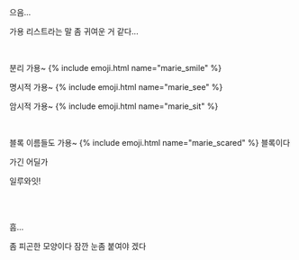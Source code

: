 으음...

가용 리스트라는 말 좀 귀여운 거 같다...

<br>


분리 가용~ {% include emoji.html name="marie_smile" %}

명시적 가용~ {% include emoji.html name="marie_see" %}

암시적 가용~ {% include emoji.html name="marie_sit" %}

<br>

블록 이름들도 가용~ {% include emoji.html name="marie_scared" %} 블록이다

가긴 어딜가

일루와잇!


<br>


<br>

흠...

좀 피곤한 모양이다 잠깐 눈좀 붙여야 겠다